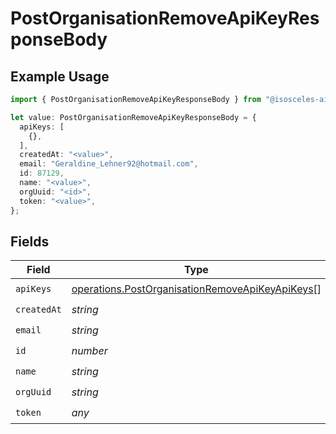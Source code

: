# PostOrganisationRemoveApiKeyResponseBody

## Example Usage

```typescript
import { PostOrganisationRemoveApiKeyResponseBody } from "@isosceles-ai/sdk/models/operations";

let value: PostOrganisationRemoveApiKeyResponseBody = {
  apiKeys: [
    {},
  ],
  createdAt: "<value>",
  email: "Geraldine_Lehner92@hotmail.com",
  id: 87129,
  name: "<value>",
  orgUuid: "<id>",
  token: "<value>",
};
```

## Fields

| Field                                                                                                              | Type                                                                                                               | Required                                                                                                           | Description                                                                                                        |
| ------------------------------------------------------------------------------------------------------------------ | ------------------------------------------------------------------------------------------------------------------ | ------------------------------------------------------------------------------------------------------------------ | ------------------------------------------------------------------------------------------------------------------ |
| `apiKeys`                                                                                                          | [operations.PostOrganisationRemoveApiKeyApiKeys](../../models/operations/postorganisationremoveapikeyapikeys.md)[] | :heavy_check_mark:                                                                                                 | N/A                                                                                                                |
| `createdAt`                                                                                                        | *string*                                                                                                           | :heavy_check_mark:                                                                                                 | N/A                                                                                                                |
| `email`                                                                                                            | *string*                                                                                                           | :heavy_check_mark:                                                                                                 | N/A                                                                                                                |
| `id`                                                                                                               | *number*                                                                                                           | :heavy_check_mark:                                                                                                 | N/A                                                                                                                |
| `name`                                                                                                             | *string*                                                                                                           | :heavy_check_mark:                                                                                                 | N/A                                                                                                                |
| `orgUuid`                                                                                                          | *string*                                                                                                           | :heavy_check_mark:                                                                                                 | N/A                                                                                                                |
| `token`                                                                                                            | *any*                                                                                                              | :heavy_check_mark:                                                                                                 | N/A                                                                                                                |